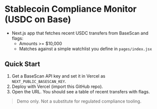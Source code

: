 # Stablecoin Compliance Monitor (USDC on Base)

- Next.js app that fetches recent USDC transfers from BaseScan and flags:
  - Amounts >= $10,000
  - Matches against a simple watchlist you define in `pages/index.jsx`

## Quick Start
1) Get a BaseScan API key and set it in Vercel as `NEXT_PUBLIC_BASESCAN_KEY`.
2) Deploy with Vercel (import this GitHub repo).
3) Open the URL. You should see a table of recent transfers with flags.

> Demo only. Not a substitute for regulated compliance tooling.
